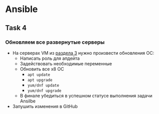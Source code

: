# Ansible

## Task 4

### Обновляем все развернутые серверы

- На серверах VM из [раздела 3](https://github.com/lamjob1993/ansible-monitoring/blob/main/ansible/task_3.md) нужно произвести обновления ОС:
  - Написать роль для апдейта
  - Задействовать необходимые переменные
  - Обновить все x8 ОС
    - `apt update`
    - `apt upgrade`
    - `yum/dnf update`
    - `yum/dnf upgrade`
  - В финале убедиться в успешном статусе выполнения задачи Ansilbe
- Запушить изменения в GitHub 
